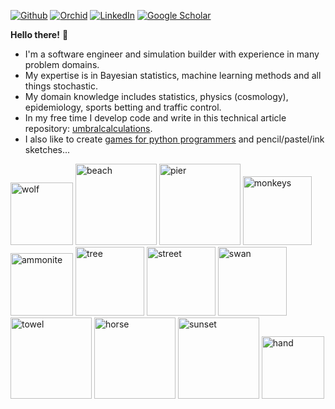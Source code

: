 [![Github](https://img.shields.io/badge/github-%23121011.svg?style=for-the-badge&logo=github&logoColor=white)](https://github.com/umbralcalc)
[![Orchid](https://img.shields.io/badge/orcid-A6CE39?style=for-the-badge&logo=orcid&logoColor=white)](https://orcid.org/0000-0001-8778-006X)
[![LinkedIn](https://img.shields.io/badge/LinkedIn-0077B5?style=for-the-badge&logo=linkedin&logoColor=white)](https://uk.linkedin.com/in/robert-hardwick-1179041aa)
[![Google Scholar](https://img.shields.io/badge/Google%20Scholar-4285F4?style=for-the-badge&logo=google-scholar&logoColor=white)](https://scholar.google.com/citations?user=YA2x6REAAAAJ&hl=en)

**Hello there!** :wave:

* I'm a software engineer and simulation builder with experience in many problem domains.
* My expertise is in Bayesian statistics, machine learning methods and all things stochastic.
* My domain knowledge includes statistics, physics (cosmology), epidemiology, sports betting and traffic control.
* In my free time I develop code and write in this technical article repository: [umbralcalculations](https://umbralcalc.github.io/).
* I also like to create [games for python programmers](https://umbralcalc.github.io/dexetera/) and pencil/pastel/ink sketches...

<img src="https://github.com/user-attachments/assets/974ad02d-d03f-4dff-bd39-880fc190f20d" alt="wolf" width="100"/>
<img src="https://github.com/user-attachments/assets/2830d9f9-fbee-4442-9bf9-cb32e9c5b070" alt="beach" width="130"/>
<img src="https://github.com/user-attachments/assets/b4a0b958-1bf4-464e-8e43-11896c878e09" alt="pier" width="130"/>
<img src="https://github.com/user-attachments/assets/df9b185d-3f9c-4294-b4a3-7ab4c6324d6e" alt="monkeys" width="110"/>
<img src="https://github.com/user-attachments/assets/1cd8c114-71fd-4885-80c0-7b8f3a2e01ca" alt="ammonite" width="100"/>
<img src="https://github.com/user-attachments/assets/aad6b073-8f95-44fa-a122-d1929f4a8e19" alt="tree" width="110"/>
<img src="https://github.com/user-attachments/assets/f704cbac-61ce-46ae-8ab2-9a6447e4623d" alt="street" width="110"/>
<img src="https://github.com/user-attachments/assets/5e987aaf-008b-49f2-85c1-a161218fd9c0" alt="swan" width="110"/>
<img src="https://github.com/user-attachments/assets/d7d5ee4b-635a-4f81-a1ae-9d8a31115ed8" alt="towel" width="130"/>
<img src="https://github.com/user-attachments/assets/5ef87b3a-27e2-45e7-966b-4193c9db76b1" alt="horse" width="130"/>
<img src="https://github.com/user-attachments/assets/89ec393b-2f1c-4b2b-b60e-61dea5ba6f39" alt="sunset" width="130"/>
<img src="https://github.com/user-attachments/assets/d58323f0-8ed8-48db-a01a-48f70264e23a" alt="hand" width="100"/>

